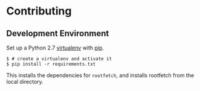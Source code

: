 Contributing
============

Development Environment
-----------------------

Set up a Python 2.7 [virtualenv](https://pypi.python.org/pypi/virtualenv) with [pip](https://pypi.python.org/pypi/pip).

```console
$ # create a virtualenv and activate it
$ pip install -r requirements.txt
```

This installs the dependencies for `rootfetch`, and installs rootfetch from the
local directory.
